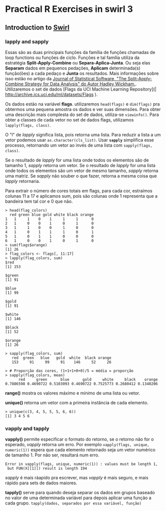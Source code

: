 # Practical R Exercises in swirl 3

## Introduction to [Swirl](http://www.swirlstats.com)

### lapply and sapply

Essas são as duas principais funções da família de funções chamadas de loop functions ou funções de ciclo. Funções e tal família utiliza da estratégia **Split-Apply-Combine** ou **Separa-Aplica-Junta**. Ou seja elas **Separam** dados em pequenos pedações, **Aplicam** determinada(s) função(ões) a cada pedaço e **Junta** os resultados. Mais informações sobre isso estão no artigo da [Journal of Statistical Software, "The Split-Apply-Combine Strategy for Data Analysis" do Autor Hadley Wickham.](https://www.jstatsoft.org/article/view/v040i01/v40i01.pdf). Utilizaremos o set de dados [Flags da UCI Machine Learning Repository](| http://archive.ics.uci.edu/ml/datasets/Flags
).

Os dados estão na variável **flags**. utilizaremos `head(flags)` e `dim(flags)` pra obtermos uma pequena amostra os dados e ver suas dimensões. Para obter uma descrição mais complesta do set de dados, utiliza-se `viewinfo()`. Para obter a classes de cada vetor no set de dados flags, utilizamos `lapply(flags, class)`.

O "l" de *lapply* significa lista, pois retorna uma lista. Para reduzir a lista a um vetor podemos usar `as.character(cls_list)`. Usar **`sapply`** simplifica esse processo, retornando um vetor ao invés de uma lista com `sapply(flags, class)`. 

Se o resultado de *lapply* for uma lista onde todos os elementos são de tamanho 1, *sapply* retorna um vetor.
Se o resultado de *lapply* for uma lista onde todos os elementos são um vetor de mesmo tamanho, *sapply* retorna uma matriz.
Se *sapply* não souber o que fazer, retorna a mesma coisa que *lapply* retornaria.

Para extrair o número de cores totais em flags, para cada cor, estraímos colunas 11 a 17 e aplicamos sum, pois são colunas onde 1 representa que a bandeira tem tal cor e 0 que não.
```
> head(flag_colors)
  red green blue gold white black orange
1   1     1    0    1     1     1      0
2   1     0    0    1     0     1      0
3   1     1    0    0     1     0      0
4   1     0    1    1     1     0      1
5   1     0    1    1     0     0      0
6   1     0    0    1     0     1      0
> sum(flags$orange)
[1] 26
> flag_colors <- flags[, 11:17]
> lapply(flag_colors, sum)
$red
[1] 153

$green
[1] 91

$blue
[1] 99

$gold
[1] 91

$white
[1] 146

$black
[1] 52

$orange
[1] 26

> sapply(flag_colors, sum)
   red  green   blue   gold  white  black orange 
   153     91     99     91    146     52     26 
   
> # Proporção das cores, (1+1+1+0+0)/5 = média = proporção
> sapply(flag_colors, mean)
      red     green      blue      gold     white     black    orange 
0.7886598 0.4690722 0.5103093 0.4690722 0.7525773 0.2680412 0.1340206 
```

**range()** mostra os valores máximo e mínimo de uma lista ou vetor.

**unique()** retorna um vetor com a primeira instância de cada elemento.
```
> unique(c(3, 4, 5, 5, 5, 6, 6))
[1] 3 4 5 6
```

### vapply and tapply

**vapply()** permite especificar o formato do retorno, se o retorno não for o esperado, *vapply* retorna um erro.
Por exemplo `vapply(flags, unique, numeric(1))` espera que cada elemento retornado seja um vetor numérico de tamanho 1. Por não ser, resultará num erro.
```
Error in vapply(flags, unique, numeric(1)) : values must be length 1,
 but FUN(X[[1]]) result is length 194
```
*sapply* é mais ráapido pra escrever, mas *vapply* é mais seguro, e mais rápido para sets de dados maiores.

**tapply()** serve para quando deseja separar os dados em grupos baseado no valor de uma determinada variável para depois aplicar uma função a cada grupo. `tapply(dados, separados por essa variável, função)`



